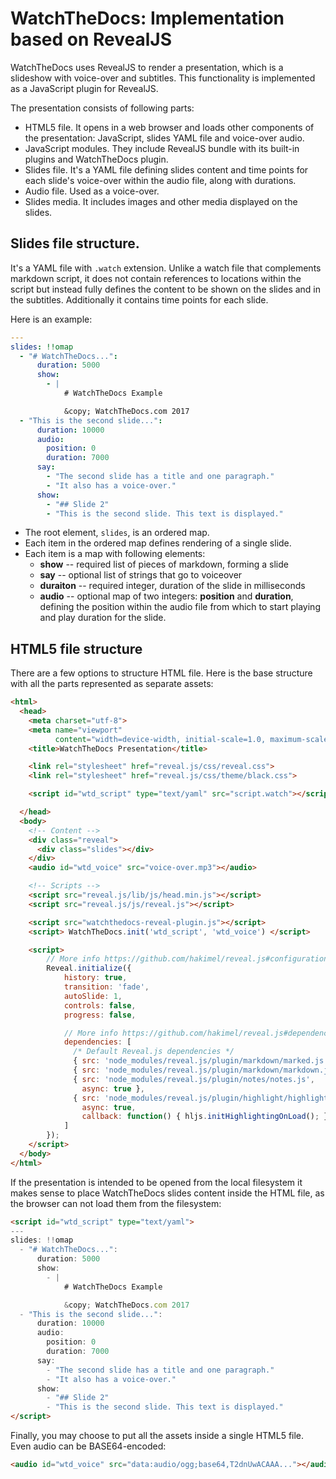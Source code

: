 # WatchTheDocs: Implementation based on RevealJS

WatchTheDocs uses RevealJS to render a presentation,
which is a slideshow with voice-over and subtitles.
This functionality is implemented as a JavaScript plugin
for RevealJS.

The presentation consists of following parts:

* HTML5 file. It opens in a web browser and loads
  other components of the presentation: JavaScript,
  slides YAML file and voice-over audio.
* JavaScript modules. They include RevealJS bundle
  with its built-in plugins and WatchTheDocs plugin.
* Slides file. It's a YAML file defining slides content
  and time points for each slide's voice-over within
  the audio file, along with durations.
* Audio file. Used as a voice-over.
* Slides media. It includes images and other media
  displayed on the slides.

## Slides file structure.

It's a YAML file with `.watch` extension. Unlike a
watch file that complements markdown script, it does
not contain references to locations within the script
but instead fully defines the content to be shown
on the slides and in the subtitles. Additionally it
contains time points for each slide.

Here is an example:

```yaml
---
slides: !!omap
  - "# WatchTheDocs...":
      duration: 5000
      show:
        - |
            # WatchTheDocs Example

            &copy; WatchTheDocs.com 2017
  - "This is the second slide...":
      duration: 10000
      audio:
        position: 0
        duration: 7000
      say:
        - "The second slide has a title and one paragraph."
        - "It also has a voice-over."
      show:
        - "## Slide 2"
        - "This is the second slide. This text is displayed."
```

* The root element, `slides`, is an ordered map.
* Each item in the ordered map defines rendering of a single slide.
* Each item is a map with following elements:
  - **show** -- required list of pieces of markdown, forming a slide
  - **say** -- optional list of strings that go to voiceover
  - **duraiton** -- required integer, duration of the slide in milliseconds
  - **audio** -- optional map of two integers: **position** and **duration**,
    defining the position within the audio file from which to start playing
    and play duration for the slide.


## HTML5 file structure

There are a few options to structure HTML file. Here is the base structure
with all the parts represented as separate assets:

```html
<html>
  <head>
    <meta charset="utf-8">
    <meta name="viewport"
          content="width=device-width, initial-scale=1.0, maximum-scale=1.0, user-scalable=no">
    <title>WatchTheDocs Presentation</title>

    <link rel="stylesheet" href="reveal.js/css/reveal.css">
    <link rel="stylesheet" href="reveal.js/css/theme/black.css">

    <script id="wtd_script" type="text/yaml" src="script.watch"></script>

  </head>
  <body>
    <!-- Content -->
    <div class="reveal">
      <div class="slides"></div>
    </div>
    <audio id="wtd_voice" src="voice-over.mp3"></audio>

    <!-- Scripts -->
    <script src="reveal.js/lib/js/head.min.js"></script>
    <script src="reveal.js/js/reveal.js"></script>

    <script src="watchthedocs-reveal-plugin.js"></script>
    <script> WatchTheDocs.init('wtd_script', 'wtd_voice') </script>

    <script>
        // More info https://github.com/hakimel/reveal.js#configuration
        Reveal.initialize({
            history: true,
            transition: 'fade',
            autoSlide: 1,
            controls: false,
            progress: false,

            // More info https://github.com/hakimel/reveal.js#dependencies
            dependencies: [
              /* Default Reveal.js dependencies */
              { src: 'node_modules/reveal.js/plugin/markdown/marked.js' },
              { src: 'node_modules/reveal.js/plugin/markdown/markdown.js' },
              { src: 'node_modules/reveal.js/plugin/notes/notes.js',
                async: true },
              { src: 'node_modules/reveal.js/plugin/highlight/highlight.js',
                async: true,
                callback: function() { hljs.initHighlightingOnLoad(); } }
            ]
        });
    </script>
  </body>
</html>
```

If the presentation is intended to be opened from the local filesystem it makes sense
to place WatchTheDocs slides content inside the HTML file, as the browser can not load
them from the filesystem:

```html
<script id="wtd_script" type="text/yaml">
---
slides: !!omap
  - "# WatchTheDocs...":
      duration: 5000
      show:
        - |
            # WatchTheDocs Example

            &copy; WatchTheDocs.com 2017
  - "This is the second slide...":
      duration: 10000
      audio:
        position: 0
        duration: 7000
      say:
        - "The second slide has a title and one paragraph."
        - "It also has a voice-over."
      show:
        - "## Slide 2"
        - "This is the second slide. This text is displayed."
</script>
```

Finally, you may choose to put all the assets inside a single HTML5 file. Even
audio can be BASE64-encoded:

```html
<audio id="wtd_voice" src="data:audio/ogg;base64,T2dnUwACAAA..."></audio>
```

